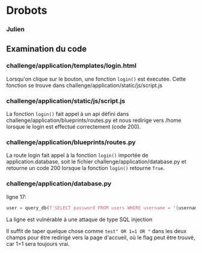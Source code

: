 # Drobots
### Julien

## Examination du code

### challenge/application/templates/login.html

Lorsqu'on clique sur le bouton, une fonction ``` login() ``` est éxecutée. Cette fonction se trouve dans challenge/application/static/js/script.js

### challenge/application/static/js/script.js

La fonction ``` login() ``` fait appel à un api défini dans challenge/application/blueprints/routes.py et nous redirige vers /home lorsque le login est effectué correctement (code 200).

### challenge/application/blueprints/routes.py

La route login fait appel à la fonction ``` login() ``` importée de application.database, soit le fichier challenge/application/database.py et retourne un code 200 lorsque la fonction ``` login() ``` retourne ``` True ```. 

### challenge/application/database.py

ligne 17:
```python
user = query_db(f'SELECT password FROM users WHERE username = "{username}" AND password = "{password}" ', one=True)
```

La ligne est vulnérable à une attaque de type SQL injection

Il suffit de taper quelque chose comme ``` test" OR 1=1 OR " ``` dans les deux champs pour être redirigé vers la page d'accueil, où le flag peut être trouvé, car 1=1 sera toujours vrai.